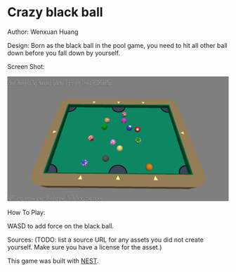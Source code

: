 # Crazy black ball

Author: Wenxuan Huang

Design: Born as the black ball in the pool game, you need to hit all other ball down before you fall down by yourself.

Screen Shot:

![Screen Shot](screenshot1.png)

How To Play:

WASD to add force on the black ball.

Sources: (TODO: list a source URL for any assets you did not create yourself. Make sure you have a license for the asset.)

This game was built with [NEST](NEST.md).

